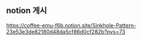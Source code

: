 ## notion 게시
https://coffee-emu-f6b.notion.site/Sinkhole-Pattern-23e53e3de82180d48da5cf86d0cf282b?pvs=73
